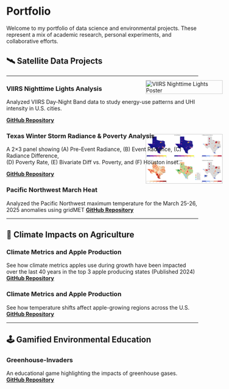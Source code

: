 # Portfolio

Welcome to my portfolio of data science and environmental projects. These represent a mix of academic research, personal experiments, and collaborative efforts.

## 🛰️ Satellite Data Projects
---
### VIIRS Nighttime Lights Analysis  
Analyzed VIIRS Day-Night Band data to study energy-use patterns and UHI intensity in U.S. cities.

<a href="/UHI_VIIRS.pdf" target="_blank">
  <img
    src="/UHI_VIIRS.png"
    alt="VIIRS Nighttime Lights Poster"
    style="
      float: right;
      width: 200px;            /* adjust this for your desired preview size */
      margin: -6rem -4rem 1rem 1rem;   /* top | right | bottom | left */
      border: 1px solid #ccc;
    "
  />
</a>

**[GitHub Repository](https://github.com/shawnatwsu/NOAA-PATHWAY-PROJECT-2025_UHI)**

### Texas Winter Storm Radiance & Poverty Analysis  
A 2×3 panel showing (A) Pre-Event Radiance, (B) Event Radiance, (C) Radiance Difference,  
(D) Poverty Rate, (E) Bivariate Diff vs. Poverty, and (F) Houston inset.

<a href="/texas_storm_panel.png" target="_blank">
  <img
    src="/texas_storm_panel.png"
    alt="Texas Storm Radiance & Poverty Panel"
    style="
      float: right;
      width: 200px;            /* preview width—you can tweak this */
      margin: -6rem -4rem 1rem 1rem;   /* top | right | bottom | left */
      border: 1px solid #ccc;
    "
  />
</a>

**[GitHub Repository](https://github.com/shawnatwsu/2021_Texas_Storm)**



### Pacific Northwest March Heat
Analyzed the Pacific Northwest maximum temperature for the March 25-26, 2025 anomalies using gridMET
**[GitHub Repository](https://github.com/shawnatwsu/MarchHeatPNW)**

---

## 🍎 Climate Impacts on Agriculture


### Climate Metrics and Apple Production  
See how climate metrics apples use during growth have been impacted over the last 40 years in the top 3 apple producing states (Published 2024)
**[GitHub Repository](https://github.com/shawnatwsu/Projected-Changes-in-Climate-Conditions-Affecting-U.S.-Apple-Production-Using-Large-Ensembles](https://github.com/shawnatwsu/Changing-Climate-Risks-for-High-Value-Tree-Fruit-Production-across-the-United-States))**


### Climate Metrics and Apple Production  
See how temperature shifts affect apple-growing regions across the U.S.  
**[GitHub Repository](https://github.com/shawnatwsu/Projected-Changes-in-Climate-Conditions-Affecting-U.S.-Apple-Production-Using-Large-Ensembles)**

---

## 🕹️ Gamified Environmental Education

### Greenhouse-Invaders  
An educational game highlighting the impacts of greenhouse gases.  
**[GitHub Repository](https://github.com/shawnatwsu/Greenhouse-Invaders)**
